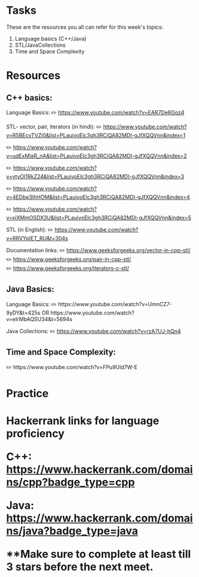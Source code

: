 <h1>Tasks</h1>

These are the resources you all can refer for this week's topics: 
1. Language basics (C++/Java) 
2. STL/JavaCollections
3. Time and Space Complexity

<h1>Resources</h1>

<h2>C++ basics:</h2>

Language Basics: 
✏️ https://www.youtube.com/watch?v=EAR7De6Goz4 

STL- vector, pair, iterators (in hindi):
✏️ https://www.youtube.com/watch?v=R5BEcvTVZj0&list=PLauivoElc3gh3RCiQA82MDI-gJfXQQVnn&index=1	

✏️ https://www.youtube.com/watch?v=udExMlaR_nA&list=PLauivoElc3gh3RCiQA82MDI-gJfXQQVnn&index=2	

✏️ https://www.youtube.com/watch?v=ytyOI1RkZ24&list=PLauivoElc3gh3RCiQA82MDI-gJfXQQVnn&index=3	

✏️ https://www.youtube.com/watch?v=4EDbe3lhHOM&list=PLauivoElc3gh3RCiQA82MDI-gJfXQQVnn&index=4	

✏️ https://www.youtube.com/watch?v=xiXMmOSDX3U&list=PLauivoElc3gh3RCiQA82MDI-gJfXQQVnn&index=5

STL (in English): 
✏️ https://www.youtube.com/watch?v=RRVYpIET_RU&t=304s

Documentation links:
✏️ https://www.geeksforgeeks.org/vector-in-cpp-stl/
✏️ https://www.geeksforgeeks.org/pair-in-cpp-stl/	
✏️ https://www.geeksforgeeks.org/iterators-c-stl/



<h2>Java Basics:</h2>
Language Basics: 
✏️
https://www.youtube.com/watch?v=UmnCZ7-9yDY&t=425s 
OR
https://www.youtube.com/watch?v=eIrMbAQSU34&t=5694s 

Java Collections: 
✏️ https://www.youtube.com/watch?v=rzA7UJ-hQn4



<h2>Time and Space Complexity:</h2> 
✏️ https://www.youtube.com/watch?v=FPu9Uld7W-E


<h1>Practice<h1>
Hackerrank links for language proficiency

C++:
https://www.hackerrank.com/domains/cpp?badge_type=cpp

Java:
https://www.hackerrank.com/domains/java?badge_type=java

**Make sure to complete at least till 3 stars before the next meet.
